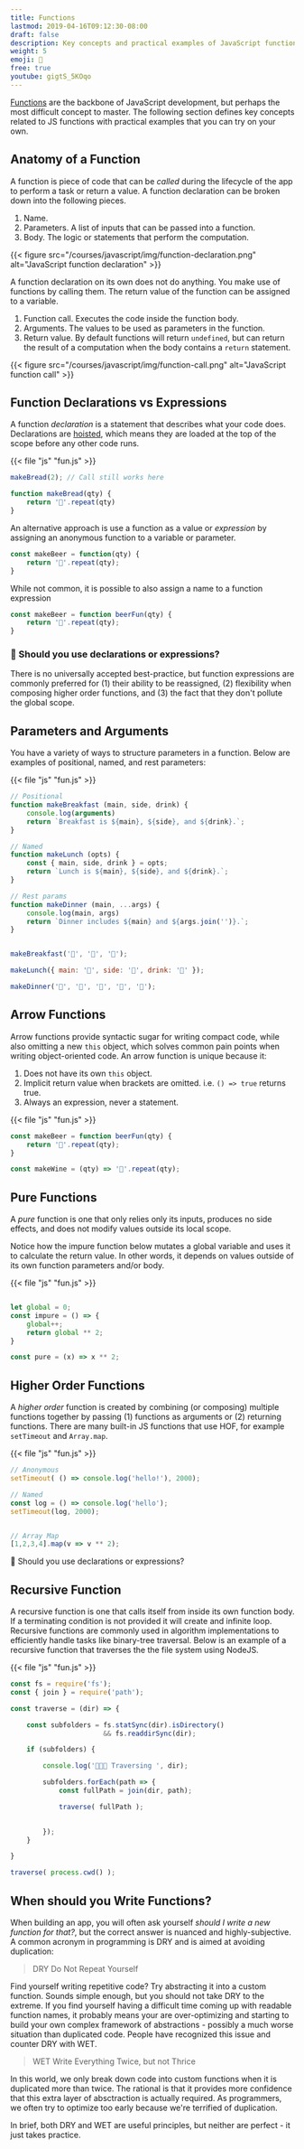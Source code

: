 ```yaml
---
title: Functions
lastmod: 2019-04-16T09:12:30-08:00
draft: false
description: Key concepts and practical examples of JavaScript functions
weight: 5
emoji: 🤹
free: true
youtube: gigtS_5KOqo
---
```


[Functions](https://developer.mozilla.org/en-US/docs/Web/JavaScript/Guide/Functions) are the backbone of JavaScript development, but perhaps the most difficult concept to master. The following section defines key concepts related to JS functions with practical examples that you can try on your own. 

## Anatomy of a Function

A function is piece of code that can be *called* during the lifecycle of the app to perform a task or return a value. A function declaration can be broken down into the following pieces.

1. Name.
1. Parameters. A list of inputs that can be passed into a function.   
1. Body. The logic or statements that perform the computation.

{{< figure src="/courses/javascript/img/function-declaration.png" alt="JavaScript function declaration" >}}


A function declaration on its own does not do anything. You make use of functions by calling them. The return value of the function can be assigned to a variable. 

1. Function call. Executes the code inside the function body. 
1. Arguments. The values to be used as parameters in the function. 
1. Return value.  By default functions will return `undefined`, but can return the result of a computation when the body contains a `return` statement.  

{{< figure src="/courses/javascript/img/function-call.png" alt="JavaScript function call" >}}


## Function Declarations vs Expressions

A function *declaration* is a statement that describes what your code does. Declarations are [hoisted](/courses/javascript/beginner-js-survival-guide/), which means they are loaded at the top of the scope before any other code runs. 

{{< file "js" "fun.js" >}}
```js
makeBread(2); // Call still works here

function makeBread(qty) {
    return '🍞'.repeat(qty)
}
```

An alternative approach is use a function as a value or *expression* by assigning an anonymous function to a variable or parameter. 

```js
const makeBeer = function(qty) {
    return '🍺'.repeat(qty);
}
```

While not common, it is possible to also assign a name to a function expression

```js
const makeBeer = function beerFun(qty) {
    return '🍺'.repeat(qty);
}
```

### 🤔 Should you use declarations or expressions?

There is no universally accepted best-practice, but function expressions are commonly preferred for (1) their ability to be reassigned, (2) flexibility when composing higher order functions, and (3) the fact that they don't pollute the global scope. 

## Parameters and Arguments

You have a variety of ways to structure parameters in a function. Below are examples of positional, named, and rest parameters:

{{< file "js" "fun.js" >}}
```js
// Positional
function makeBreakfast (main, side, drink) {
    console.log(arguments)
    return `Breakfast is ${main}, ${side}, and ${drink}.`;
}

// Named
function makeLunch (opts) {
    const { main, side, drink } = opts;
    return `Lunch is ${main}, ${side}, and ${drink}.`;
}

// Rest params
function makeDinner (main, ...args) {
    console.log(main, args)
    return `Dinner includes ${main} and ${args.join('')}.`;
}


makeBreakfast('🥞', '🥓', '🥛');

makeLunch({ main: '🥙', side: '🍟', drink: '🥤' });

makeDinner('🍜', '🥘', '🍙', '🥠', '🍑');
```

## Arrow Functions

Arrow functions provide syntactic sugar for writing compact code, while also omitting a new `this` object, which solves common pain points when writing object-oriented code. An arrow function is unique because it: 

1. Does not have its own `this` object. 
1. Implicit return value when brackets are omitted. i.e. `() => true` returns true. 
1. Always an expression, never a statement. 


{{< file "js" "fun.js" >}}
```js
const makeBeer = function beerFun(qty) {
    return '🍺'.repeat(qty);
}

const makeWine = (qty) => '🍷'.repeat(qty);
```

## Pure Functions

A *pure* function is one that only relies only its inputs, produces no side effects, and does not modify values outside its local scope. 

Notice how the impure function below mutates a global variable and uses it to calculate the return value. In other words, it depends on values outside of its own function parameters and/or body. 

{{< file "js" "fun.js" >}}
```js

let global = 0;
const impure = () => {
    global++;
    return global ** 2;
}

const pure = (x) => x ** 2;
```

## Higher Order Functions

A *higher order* function is created by combining (or composing) multiple functions together by passing (1) functions as arguments or (2) returning functions. There are many built-in JS functions that use HOF, for example `setTimeout` and `Array.map`.

{{< file "js" "fun.js" >}}
```js
// Anonymous
setTimeout( () => console.log('hello!'), 2000);

// Named
const log = () => console.log('hello');
setTimeout(log, 2000);


// Array Map
[1,2,3,4].map(v => v ** 2);
```

🤔 Should you use declarations or expressions?

## Recursive Function

A recursive function is one that calls itself from inside its own function body. If a terminating condition is not provided it will create and infinite loop. Recursive functions are commonly used in algorithm implementations to efficiently handle tasks like binary-tree traversal. Below is an example of a recursive function that traverses the the file system using NodeJS. 

{{< file "js" "fun.js" >}}
```js
const fs = require('fs');
const { join } = require('path');

const traverse = (dir) => {

    const subfolders = fs.statSync(dir).isDirectory() 
                       && fs.readdirSync(dir);

    if (subfolders) {

        console.log('👟👟👟 Traversing ', dir);

        subfolders.forEach(path => {
            const fullPath = join(dir, path);

            traverse( fullPath );

            
        });
    }

}

traverse( process.cwd() );
```


## When should you Write Functions? 

When building an app, you will often ask yourself *should I write a new function for that?*, but the correct answer is nuanced and highly-subjective. A common acronym in programming is DRY and is aimed at avoiding duplication:

> DRY Do Not Repeat Yourself

Find yourself writing repetitive code? Try abstracting it into a custom function. Sounds simple enough, but you should not take DRY to the extreme.  If you find yourself having a difficult time coming up with readable function names, it probably means your are over-optimizing and starting to build your own complex framework of abstractions - possibly a much worse situation than duplicated code. People have recognized this issue and counter DRY with WET. 

> WET Write Everything Twice, but not Thrice

In this world, we only break down code into custom functions when it is duplicated more than twice. The rational is that it provides more confidence that this extra layer of absctraction is actually required. As programmers, we often try to optimize too early because we're terrified of duplication. 

In brief, both DRY and WET are useful principles, but neither are perfect - it just takes practice. 
